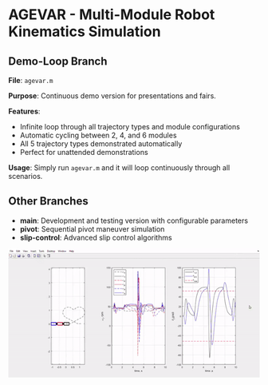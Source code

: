 # AGEVAR - Multi-Module Robot Kinematics Simulation

## Demo-Loop Branch

**File**: `agevar.m`

**Purpose**: Continuous demo version for presentations and fairs.

**Features**: 
- Infinite loop through all trajectory types and module configurations
- Automatic cycling between 2, 4, and 6 modules
- All 5 trajectory types demonstrated automatically
- Perfect for unattended demonstrations

**Usage**: Simply run `agevar.m` and it will loop continuously through all scenarios.

## Other Branches

- **main**: Development and testing version with configurable parameters
- **pivot**: Sequential pivot maneuver simulation
- **slip-control**: Advanced slip control algorithms

![Robot Simulation](ReseQ.gif)
